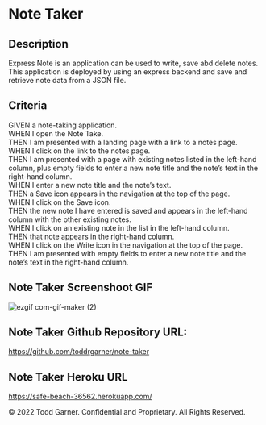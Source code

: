 # Note Taker

## Description

Express Note is an application can be used to write, save abd delete notes. This application is deployed by using an express backend and save and retrieve note data from a JSON file.

## Criteria

GIVEN a note-taking application. <br>
WHEN I open the Note Take. <br>
THEN I am presented with a landing page with a link to a notes page.<br>
WHEN I click on the link to the notes page. <br>
THEN I am presented with a page with existing notes listed in the left-hand column, plus empty fields to enter a new note title and the note’s text in the right-hand column. <br>
WHEN I enter a new note title and the note’s text. <br>
THEN a Save icon appears in the navigation at the top of the page. <br>
WHEN I click on the Save icon. <br>
THEN the new note I have entered is saved and appears in the left-hand column with the other existing notes. <br>
WHEN I click on an existing note in the list in the left-hand column. <br>
THEN that note appears in the right-hand column. <br>
WHEN I click on the Write icon in the navigation at the top of the page. <br>
THEN I am presented with empty fields to enter a new note title and the note’s text in the right-hand column. <br>


## Note Taker Screenshoot GIF


![ezgif com-gif-maker (2)](https://user-images.githubusercontent.com/110719370/194754845-76e24cf2-e1bc-4e95-aaab-8f5db66ba74a.gif)



## Note Taker Github Repository URL:

https://github.com/toddrgarner/note-taker

## Note Taker Heroku URL

https://safe-beach-36562.herokuapp.com/

© 2022 Todd Garner. Confidential and Proprietary. All Rights Reserved.
